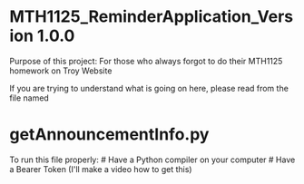 # MTH1125_ReminderApplication_Version 1.0.0
Purpose of this project: For those who always forgot to do their MTH1125 homework on Troy Website

If you are trying to understand what is going on here, 
please read from the file named

# getAnnouncementInfo.py

To run this file properly:
    # Have a Python compiler on your computer
    # Have a Bearer Token (I'll make a video how to get this)